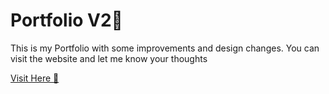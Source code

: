 # Portfolio V2💫 

This is my Portfolio with some improvements and design changes. You can visit the website and let me know your thoughts

[Visit Here 🚀 ](https://rghvgrv.github.io/PortfolioV2/)


 
 
                       

   
 
